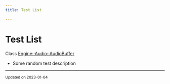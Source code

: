 ```yaml
---
title: Test List

---
```


# Test List






Class [Engine::Audio::AudioBuffer](/classes/classEngine_1_1Audio_1_1AudioBuffer.md)

* Some random test description 

-------------------------------

<sub>Updated on 2023-01-04</sub>
